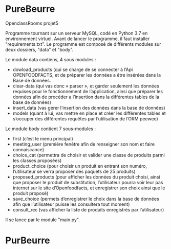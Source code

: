 # PureBeurre
OpenclassRooms projet5

Programme tournant sur un serveur MySQL, codé en Python 3.7 en environnement virtuel.
Avant de lancer le programme, il faut installer "requirements.txt".
Le programme est composé de différents modules sur deux dossiers, "data" et "body".

Le module data contiens, 4 sous modules :
- dowload_products (qui se charge de se connecter à l’Api OPENFOODFACTS, et de préparer les données a être insérées dans la Base de données.
- clear-data (qui vas donc « parser », et garder seulement les données requises pour le fonctionnement de l’application, ainsi que préparer les données afin de procéder a l’insertion dans la différentes tables de la base de données)
- insert_data (vas gérer l’insertion des données dans la base de données)
- models (quant à lui, vas mettre en place et créer les différentes tables et s’occuper des différentes requêtes par l’utilisation de l’ORM peewee)

Le module body contient 7 sous-modules :
- first (c’est le menu principal)
- meeting_user (première fenêtre afin de renseigner son nom et faire connaiscance)
- choice_cat (permettra de choisir et valider une classe de produits parmi les classes proposées)
- product_choice (pour choisir un produit en entrant son numéro, l’utilisateur se verra proposer des paquets de 25 produits)
- proposed_products (pour afficher les données du produit choisi, ainsi que proposer le produit de substitution, l’utilisateur pourra voir leur pas internet sur le site d’Openfoodfacts, et enregistrer son choix ainsi que le produit proposé)
- save_choice (permets d’enregistrer le choix dans la base de données afin que l’utilisateur puisse les consultera tout moment)
- consult_rec (vas afficher la liste de produits enregistrés par l’utilisateur)

Il se lance par le module "main.py".

# PurBeurre
